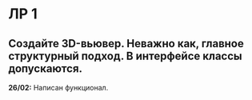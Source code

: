 # ЛР 1
## Создайте 3D-вьювер. Неважно как, главное структурный подход. В интерфейсе классы допускаются.

**26/02:** Написан функционал.
